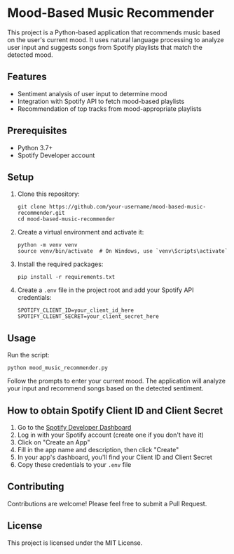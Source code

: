 # Mood-Based Music Recommender

This project is a Python-based application that recommends music based on the user's current mood. It uses natural language processing to analyze user input and suggests songs from Spotify playlists that match the detected mood.

## Features

- Sentiment analysis of user input to determine mood
- Integration with Spotify API to fetch mood-based playlists
- Recommendation of top tracks from mood-appropriate playlists

## Prerequisites

- Python 3.7+
- Spotify Developer account

## Setup

1. Clone this repository:
   ```
   git clone https://github.com/your-username/mood-based-music-recommender.git
   cd mood-based-music-recommender
   ```

2. Create a virtual environment and activate it:
   ```
   python -m venv venv
   source venv/bin/activate  # On Windows, use `venv\Scripts\activate`
   ```

3. Install the required packages:
   ```
   pip install -r requirements.txt
   ```

4. Create a `.env` file in the project root and add your Spotify API credentials:
   ```
   SPOTIFY_CLIENT_ID=your_client_id_here
   SPOTIFY_CLIENT_SECRET=your_client_secret_here
   ```

## Usage

Run the script:
```
python mood_music_recommender.py
```

Follow the prompts to enter your current mood. The application will analyze your input and recommend songs based on the detected sentiment.

## How to obtain Spotify Client ID and Client Secret

1. Go to the [Spotify Developer Dashboard](https://developer.spotify.com/dashboard/)
2. Log in with your Spotify account (create one if you don't have it)
3. Click on "Create an App"
4. Fill in the app name and description, then click "Create"
5. In your app's dashboard, you'll find your Client ID and Client Secret
6. Copy these credentials to your `.env` file

## Contributing

Contributions are welcome! Please feel free to submit a Pull Request.

## License

This project is licensed under the MIT License.
